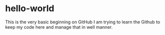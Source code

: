# hello-world
This is the very basic beginning on GitHub
I am trying to learn the Github to keep my code here and manage that in well manner. 

